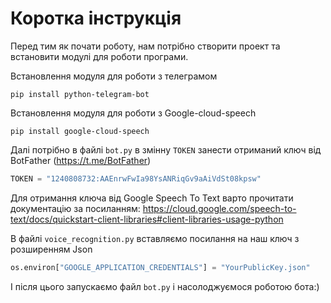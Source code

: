 
# Коротка інструкція

Перед тим як почати роботу, нам потрібно створити проект та встановити модулі для роботи програми. 

Встановлення модуля для роботи з телеграмом
```
pip install python-telegram-bot
```

Встановлення модуля для роботи з Google-cloud-speech
```
pip install google-cloud-speech
```

Далі потрібно в файлі `bot.py` в змінну `TOKEN` занести отриманий ключ від BotFather (https://t.me/BotFather)
```python
TOKEN = "1240808732:AAEnrwFwIa98YsANRiqGv9aAiVdSt08kpsw"
```


Для отримання ключа від Google Speech To Text варто прочитати документацію за посиланням: https://cloud.google.com/speech-to-text/docs/quickstart-client-libraries#client-libraries-usage-python

В файлі `voice_recognition.py` вставляємо посилання на наш ключ з розширенням Json
```python
os.environ["GOOGLE_APPLICATION_CREDENTIALS"] = "YourPublicKey.json"
```
І після цього запускаємо файл `bot.py` і насолоджуємося роботою бота:)
